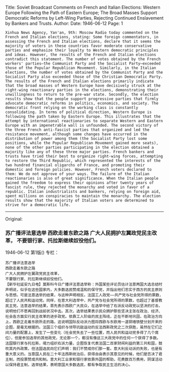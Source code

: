 Title: Soviet Broadcast Comments on French and Italian Elections: Western Europe Following the Path of Eastern Europe; The Broad Masses Support Democratic Reforms by Left-Wing Parties, Rejecting Continued Enslavement by Bankers and Trusts.
Author:
Date: 1946-06-12
Page: 1

    Xinhua News Agency, Yan'an, 9th: Moscow Radio today commented on the French and Italian elections, stating: Some foreign commentators, in assessing the French and Italian elections, declare that it seems the majority of voters in these countries favor moderate conservative parties and emphasize their loyalty to Western democratic principles and ideas. However, the results of the French and Italian elections contradict this statement. The number of votes obtained by the French workers' parties—the Communist Party and the Socialist Party—exceeded those of the Popular Republican Movement. Similarly, in the Italian elections, the number of votes obtained by the Communist Party and the Socialist Party also exceeded those of the Christian Democratic Party. The results of the French and Italian elections primarily indicate that the broad masses of Western Europe have decisively struck at the right-wing reactionary parties in the elections, demonstrating their unwillingness to return to the pre-war state. Secondly, the election results show that the people support progressive parties that firmly advocate democratic reforms in politics, economics, and society. The democratic front relying on the working class is constantly consolidating. In terms of political direction, Western Europe is following the path taken by Eastern Europe. This illustrates that the attempt by international reactionaries to separate Western and Eastern Europe with an impenetrable wall is unfounded. The second victory of the three French anti-fascist parties that organized and led the resistance movement, although some changes have occurred in the distribution of power among them (the Socialist Party lost some positions, while the Popular Republican Movement gained more seats), none of the other parties participating in the election obtained a majority like any of these three major parties. French bankers and trusts have tried their best to organize right-wing forces, attempting to restore the Third Republic, which represented the interests of the two hundred financial oligarchs of France, and promoting their domestic and foreign policies. However, French voters declared to them: We do not approve of your ways. The failure of the Italian reactionaries is also of great significance. When the Italian people gained the freedom to express their opinions after twenty years of fascist rule, they rejected the monarchy and voted in favor of a republic. Italian industrialists and bankers, relying on foreign aid, spent millions on conspiracies to maintain the monarchy. The election results show that the majority of Italian voters are determined to strive for a democratic life.



<hr /> 

Original: 


### 苏广播评法意选举  西欧走着东欧之路  广大人民拥护左翼政党民主改革，  不要银行家、托拉斯继续奴役他们。

1946-06-12
第1版()
专栏：

    苏广播评法意选举
    西欧走着东欧之路
    广大人民拥护左翼政党民主改革，
    不要银行家、托拉斯继续奴役他们。
    【新华社延安九日电】莫斯科今日广播评法意选举称：外国某些评论员估计法意两国大选总结时声明说，似乎在这些国家内，大多数选民赞成温和的保守党，并指出他们忠实于西方的民主原则与思想。可是法意选举的结果，与这种声明相反。法国工人政党——共产党与社会党所得的票数，超过了人民共和运动党。同样，在意大利选举中，共产党与社会党所得的票数，也超过了基督教民主党。法意选举的结果，首先表示西欧广大民众，在选举中给了右派反动政党以坚决的打击，说明他们不愿再回到战前状况中去。其次，选举结果表示民众拥护那些坚决主张在政治、经济、社会各方面实行民主改革的进步政党。依靠工人阶级的民主阵线，正在不断地巩固，在政治方向上，西欧正走着东欧所走的路，这说明国际反动派力图将西欧与东欧用一道铜墙铁壁分划开来的企图，是毫无根据的。法国三个组织与领导抗敌运动的反法西斯政党之二次获胜，虽然在它们之间力量的配置上，发生了一些变化（社会党失去了一些位置，而人民共和运动党多得了几个席位），但是参加选举的其他政党，无论那一个，都没有像这三大政党中的任何一个获得了多数。法国银行家与托拉斯，竭力组织右派力量，企图恢复代表法国二百家财阀利益的第三共和国，鼓吹其内外政策，但法国选民向它们声明：我们不赞成你们那一套。意大利反动派的失败，也是有重大意义的。当意国人民在二十年法西斯统治后，获得自由表示其意见的时候，他们是否决了君主制，而投票赞成共和制。意大利工业家和银行家依靠外国的帮助，花费数百万费用，阴谋活动以保持君主制，选举结果，表明意国大多数选民，都有争取民主生活的决心。
